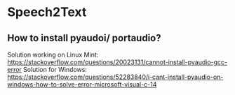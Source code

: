 # Speech2Text

## How to install pyaudoi/ portaudio?
Solution working on Linux Mint:
https://stackoverflow.com/questions/20023131/cannot-install-pyaudio-gcc-error
Solution for Windows:
https://stackoverflow.com/questions/52283840/i-cant-install-pyaudio-on-windows-how-to-solve-error-microsoft-visual-c-14
